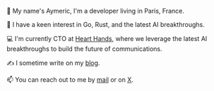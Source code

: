 👋 My name's Aymeric, I'm a developer living in Paris, France.

🔭 I have a keen interest in Go, Rust, and the latest AI breakthroughs.

💻 I'm currently CTO at [Heart Hands](https://www.hearthands.tech/), where we leverage the latest AI breakthroughs to build the future of communications.

✍️ I sometime write on my [blog](https://aymericbeaumet.com/).

📫 You can reach out to me by [mail](mailto:hi@aymericbeaumet.com) or on [X](https://x.com/aymericbeaumet).
